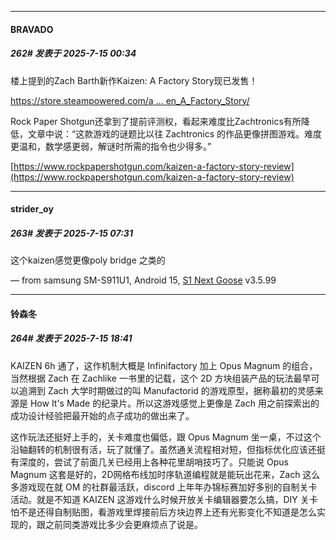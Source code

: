 ﻿
*****

####  BRAVADO  
##### 262#       发表于 2025-7-15 00:34

楼上提到的Zach Barth新作Kaizen: A Factory Story现已发售！

[https://store.steampowered.com/a ... en_A_Factory_Story/](https://store.steampowered.com/app/2275490/Kaizen_A_Factory_Story/)

Rock Paper Shotgun还拿到了提前评测权，看起来难度比Zachtronics有所降低，文章中说：“这款游戏的谜题比以往 Zachtronics 的作品更像拼图游戏。难度更温和，数学感更弱，解谜时所需的指令也少得多。”

[https://www.rockpapershotgun.com/kaizen-a-factory-story-review](https://www.rockpapershotgun.com/kaizen-a-factory-story-review)


*****

####  strider_oy  
##### 263#       发表于 2025-7-15 07:31

这个kaizen感觉更像poly bridge 之类的

— from samsung SM-S911U1, Android 15, [S1 Next Goose](https://www.pgyer.com/GcUxKd4w) v3.5.99


*****

####  铃森冬  
##### 264#       发表于 2025-7-15 18:41

KAIZEN 6h 通了，这作机制大概是 Infinifactory 加上 Opus Magnum 的组合，当然根据 Zach 在 Zachlike 一书里的记载，这个 2D 方块组装产品的玩法最早可以追溯到 Zach 大学时期做过的叫 Manufactorid 的游戏原型，据称最初的灵感来源是 How It's Made 的纪录片。所以这游戏感觉上更像是 Zach 用之前探索出的成功设计经验把最开始的点子成功的做出来了。

这作玩法还挺好上手的，关卡难度也偏低，跟 Opus Magnum 坐一桌，不过这个沿轴翻转的机制很有活，玩了就懂了。虽然通关流程相对短，但指标优化应该还挺有深度的，尝试了前面几关已经用上各种花里胡哨技巧了。只能说 Opus Magnum 这套是好的，2D网格布线加时序轨道编程就是能玩出花来，Zach 这么多游戏现在就 OM 的社群最活跃，discord 上年年办锦标赛加好多别的自制关卡活动。就是不知道 KAIZEN 这游戏什么时候开放关卡编辑器要怎么搞，DIY 关卡怕不是还得自制贴图，看游戏里焊接前后方块边界上还有光影变化不知道是怎么实现的，跟之前同类游戏比多少会更麻烦点了说是。


